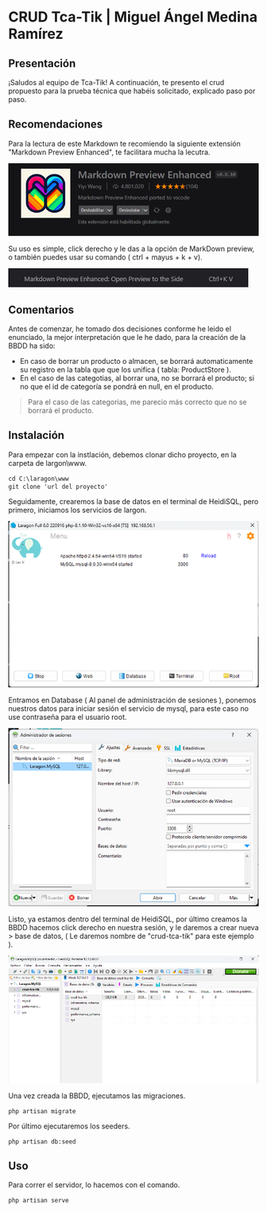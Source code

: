 # CRUD Tca-Tik | Miguel Ángel Medina Ramírez

## Presentación
¡Saludos al equipo de Tca-Tik!
A continuación, te presento el crud propuesto para la prueba técnica que habéis solicitado, explicado paso por paso.

## Recomendaciones
Para la lectura de este Markdown te recomiendo la siguiente extensión "Markdown Preview Enhanced", te facilitara mucha la lecutra.

![Alt text](CRUD-public/image-extension.png)

Su uso es simple, click derecho y le das a la opción de MarkDown preview, o también puedes usar su comando ( ctrl + mayus + k + v).

![Alt text](CRUD-public/image-extension-run.png)

## Comentarios
Antes de comenzar, he tomado dos decisiones conforme he leido el enunciado, la mejor interpretación que le he dado, para la creación de la BBDD ha sido:
* En caso de borrar un producto o almacen, se borrará automaticamente su registro en la tabla que que los unifica ( tabla: ProductStore ).
* En el caso de las categotias, al borrar una, no se borrará el producto; si no que el id de categoría se pondrá en null, en el producto.
> Para el caso de las categorias, me parecio más correcto que no se borrará el producto.

## Instalación
Para empezar con la instlación, debemos clonar dicho proyecto, en la carpeta de largon\www.

```shell
cd C:\laragon\www
git clone 'url del proyecto'
```

Seguidamente, crearemos la base de datos en el terminal de HeidiSQL, pero primero, iniciamos los servicios de largon.

![Alt text](CRUD-public/image-laragon.png)

Entramos en Database ( Al panel de administración de sesiones ), ponemos nuestros datos para iniciar sesión el servicio de mysql, para este caso no use contraseña para el usuario root.

![Alt text](CRUD-public/image-laragon-session.png)

Listo, ya estamos dentro del terminal de HeidiSQL, por último creamos la BBDD hacemos click derecho en nuestra sesión, y le daremos a crear nueva > base de datos, ( Le daremos nombre de "crud-tca-tik" para este ejemplo ).

![Alt text](CRUD-public/image-heidi-sql.png)

Una vez creada la BBDD, ejecutamos las migraciones.

```shell
php artisan migrate
``` 

Por último ejecutaremos los seeders.

```shell
php artisan db:seed
```

## Uso
Para correr el servidor, lo hacemos con el comando.

```shell
php artisan serve
```
